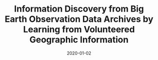 ---
date: 2020-01-02
code: IDEAL-VGI
title: Information Discovery from Big Earth Observation Data Archives by Learning from Volunteered Geographic Information
abstract:

text: |
    IDEAL-VGI is funded by the German Research Foundation for the period 2019-2022 under the Priority Programme “Volunteered Geographic Information (VGI): Interpretation, Visualisation and Social Computing” [SPP 1894]. The IDEAL-VGI project contributes to the following research domain indicated in the priority programme: information retrieval and analysis of VGI (machine learning and algorithmic interpretation for VGI and quality assessment of VGI). Our project partner is the GIScience Research Group at <a href="https://www.geog.uni-heidelberg.de/gis/index_en.html" target="_blank">Heidelberg University</a>.

main_page_image: ideal-vgi-logo.png

---